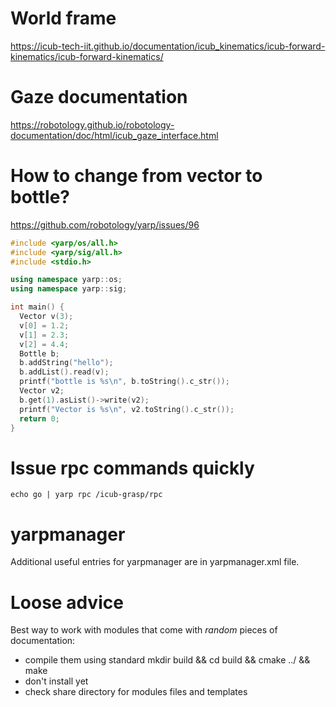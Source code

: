 # World frame

https://icub-tech-iit.github.io/documentation/icub_kinematics/icub-forward-kinematics/icub-forward-kinematics/


# Gaze documentation

https://robotology.github.io/robotology-documentation/doc/html/icub_gaze_interface.html

# How to change from vector to bottle?

https://github.com/robotology/yarp/issues/96

```cpp
#include <yarp/os/all.h>
#include <yarp/sig/all.h>
#include <stdio.h>

using namespace yarp::os;
using namespace yarp::sig;

int main() {
  Vector v(3);
  v[0] = 1.2;
  v[1] = 2.3;
  v[2] = 4.4;
  Bottle b;
  b.addString("hello");
  b.addList().read(v);
  printf("bottle is %s\n", b.toString().c_str());
  Vector v2;
  b.get(1).asList()->write(v2);
  printf("Vector is %s\n", v2.toString().c_str());
  return 0;
}
```

# Issue rpc commands quickly

    echo go | yarp rpc /icub-grasp/rpc










# yarpmanager

Additional useful entries for yarpmanager are in yarpmanager.xml file.

# Loose advice

Best way to work with modules that come with _random_ pieces of documentation:
- compile them using standard mkdir build && cd build && cmake ../ && make
- don't install yet
- check share directory for modules files and templates

